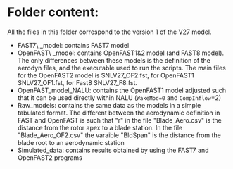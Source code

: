 # Folder content:

All the files in this folder correspond to the version 1 of the V27 model. 

- FAST7\ _model: contains FAST7 model
- OpenFAST\ _model: contains OpenFAST1&2 model (and FAST8 model). The only differences between these models is the definition of the aerodyn files, and the executable used to run the scripts. The main files for the OpenFAST2 model is SNLV27_OF2.fst, for OpenFAST1 SNLV27_OF1.fst, for Fast8 SNLV27_F8.fst.
- OpenFAST\_model\_NALU: contains the OpenFAST1 model adjusted such that it can be used directly within NALU (`WakeMod=0` and `CompInflow`=2)
- Raw_models: contains the same data as the models in a simple tabulated format.  The different between the aerodynamic definition in FAST and OpenFAST is such that "r" in the file "Blade_Aero.csv" is the distance from the rotor apex to a blade station. In the file "Blade_Aero_OF2.csv" the varaible "BldSpan" is the distance from the blade root to an aerodynamic station
- Simulated_data: contains results obtained by using the FAST7 and OpenFAST2 programs
 
  


